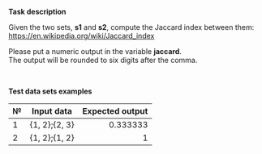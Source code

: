 __Task description__

Given the two sets, __s1__ and __s2__, compute the Jaccard index between them: <br>
https://en.wikipedia.org/wiki/Jaccard_index

Please put a numeric output in the variable __jaccard__. <br>
The output will be rounded to six digits after the comma.

<br>

__Test data sets examples__

| № |  Input data  | Expected output |
|:-----|:--------:|------:|
| 1   | {1, 2};{2, 3} | 0.333333 |
| 2   |  {1, 2};{1, 2}  |  1 |